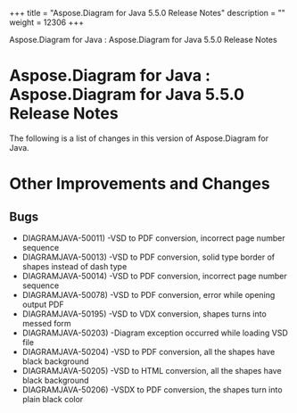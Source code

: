 +++
title = "Aspose.Diagram for Java 5.5.0 Release Notes" 
description = "" 
weight = 12306 
+++

Aspose.Diagram for Java : Aspose.Diagram for Java 5.5.0 Release Notes  

# Aspose.Diagram for Java : Aspose.Diagram for Java 5.5.0 Release Notes


The following is a list of changes in this version of Aspose.Diagram for Java.

# Other Improvements and Changes

## Bugs

*   DIAGRAMJAVA-50011) -VSD to PDF conversion, incorrect page number sequence
*   DIAGRAMJAVA-50013) -VSD to PDF conversion, solid type border of shapes instead of dash type
*   DIAGRAMJAVA-50014) -VSD to PDF conversion, incorrect page number sequence
*   DIAGRAMJAVA-50078) -VSD to PDF conversion, error while opening output PDF
*   DIAGRAMJAVA-50195) -VSD to VDX conversion, shapes turns into messed form
*   DIAGRAMJAVA-50203) -Diagram exception occurred while loading VSD file
*   DIAGRAMJAVA-50204) -VSD to PDF conversion, all the shapes have black background
*   DIAGRAMJAVA-50205) -VSD to HTML conversion, all the shapes have black background
*   DIAGRAMJAVA-50206) -VSDX to PDF conversion, the shapes turn into plain black color

